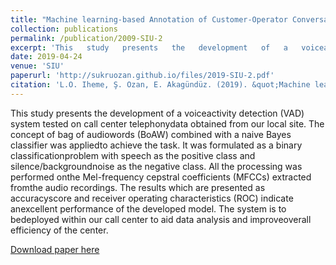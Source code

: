 ```yaml
---
title: "Machine learning-based Annotation of Customer-Operator Conversation Clips for Voice Activity Detection"
collection: publications
permalink: /publication/2009-SIU-2
excerpt: 'This   study   presents   the   development   of   a   voiceactivity  detection  (VAD)  system  tested  on  call  center  telephonydata  obtained  from  our  local  site.  The  concept  of  bag  of  audiowords (BoAW) combined with a naive Bayes classifier was appliedto  achieve  the  task.  It  was  formulated  as  a  binary  classificationproblem with speech as the positive class and silence/backgroundnoise as the negative class. All the processing was performed onthe Mel-frequency cepstral coefficients (MFCCs) extracted fromthe audio recordings. The results which are presented as accuracyscore  and  receiver  operating  characteristics  (ROC)  indicate  anexcellent performance of the developed model. The system is to bedeployed within our call center to aid data analysis and improveoverall  efficiency  of  the  center.'
date: 2019-04-24
venue: 'SIU'
paperurl: 'http://sukruozan.github.io/files/2019-SIU-2.pdf'
citation: 'L.O. Iheme, Ş. Ozan, E. Akagündüz. (2019). &quot;Machine learning-based Annotation of Customer-Operator Conversation Clips for Voice Activity Detection.&quot; <i>SIU 2019</i>. 1(1).'
---
```

This   study   presents   the   development   of   a   voiceactivity  detection  (VAD)  system  tested  on  call  center  telephonydata  obtained  from  our  local  site.  The  concept  of  bag  of  audiowords (BoAW) combined with a naive Bayes classifier was appliedto  achieve  the  task.  It  was  formulated  as  a  binary  classificationproblem with speech as the positive class and silence/backgroundnoise as the negative class. All the processing was performed onthe Mel-frequency cepstral coefficients (MFCCs) extracted fromthe audio recordings. The results which are presented as accuracyscore  and  receiver  operating  characteristics  (ROC)  indicate  anexcellent performance of the developed model. The system is to bedeployed within our call center to aid data analysis and improveoverall  efficiency  of  the  center.

[Download paper here](http://sukruozan.github.io/files/2019-SIU-2.pdf)